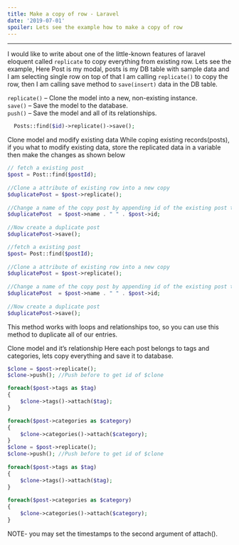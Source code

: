 ```yaml
---
title: Make a copy of row - Laravel
date: '2019-07-01'
spoiler: Lets see the example how to make a copy of row
---
```


---

I would like to write about one of the little-known features of laravel eloquent called `replicate` to copy everything from existing row. Lets see the example, Here Post is my modal, posts is my DB table with sample data and I am selecting single row on top of that I am calling `replicate()` to copy the row, then I am calling save method to `save(insert)` data in the DB table.

`replicate()` – Clone the model into a new, non-existing instance.\
`save()` – Save the model to the database.\
`push()` – Save the model and all of its relationships.

```php
  Posts::find($id)->replicate()->save();
```

Clone model and modify existing data
While coping existing records(posts), if you what to modify existing data, store the replicated data in a variable then make the changes as shown below

```php
// fetch a existing post
$post = Post::find($postId);
    
//Clone a attribute of existing row into a new copy
$duplicatePost = $post->replicate();
    
//Change a name of the copy post by appending id of the existing post to make the name of duplicate post unique
$duplicatePost  = $post->name . " " . $post->id;
    
//Now create a duplicate post
$duplicatePost->save();

//fetch a existing post
$post= Post::find($postId);
    
//Clone a attribute of existing row into a new copy
$duplicatePost = $post->replicate();
    
//Change a name of the copy post by appending id of the existing post to make the name of duplicate post unique
$duplicatePost  = $post->name . " " . $post->id;
    
//Now create a duplicate post
$duplicatePost->save();
```

This method works with loops and relationships too, so you can use this method to duplicate all of our entries.

Clone model and it’s relationship
Here each post belongs to tags and categories, lets copy everything and save it to database.

```php
$clone = $post->replicate();
$clone->push(); //Push before to get id of $clone

foreach($post->tags as $tag)
{
    $clone->tags()->attach($tag);
}

foreach($post->categories as $category)
{
    $clone->categories()->attach($category);
}
$clone = $post->replicate();
$clone->push(); //Push before to get id of $clone
 
foreach($post->tags as $tag)
{
    $clone->tags()->attach($tag);
}
 
foreach($post->categories as $category)
{
    $clone->categories()->attach($category);
}
```
NOTE- you may set the timestamps to the second argument of attach().